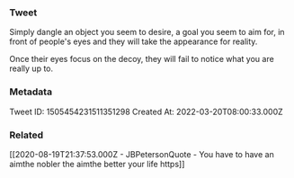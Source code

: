 ### Tweet
Simply dangle an object you seem to desire, a goal you seem to aim for, in front of people's eyes and they will take the appearance for reality.

Once their eyes focus on the decoy, they will fail to notice what you are really up to.

### Metadata
Tweet ID: 1505454231511351298
Created At: 2022-03-20T08:00:33.000Z

### Related
[[2020-08-19T21:37:53.000Z - JBPetersonQuote - You have to have an aimthe nobler the aimthe better your life https]]

